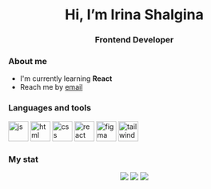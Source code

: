 <div id="header" align="center">
    <h1>Hi, I’m Irina Shalgina</h1>
    <h3>Frontend Developer</h3>
</div>

### About me
- I'm currently learning **React**
- Reach me by [email](mailto:i@shalgina.ru)

### Languages and tools
<img src="https://cdn.jsdelivr.net/gh/devicons/devicon@latest/icons/javascript/javascript-original.svg" title="js" width="40" height="40"/>&nbsp;<img src="https://cdn.jsdelivr.net/gh/devicons/devicon@latest/icons/html5/html5-original.svg" title="html" width="40" height="40"/>&nbsp;<img src="https://cdn.jsdelivr.net/gh/devicons/devicon@latest/icons/css3/css3-original.svg" title="css" width="40" height="40"/>&nbsp;<img src="https://cdn.jsdelivr.net/gh/devicons/devicon@latest/icons/react/react-original.svg" title="react" width="40" height="40"/>&nbsp;<img src="https://cdn.jsdelivr.net/gh/devicons/devicon@latest/icons/figma/figma-original.svg" title="figma" width="40" height="40" />&nbsp;<img src="https://cdn.jsdelivr.net/gh/devicons/devicon@latest/icons/tailwindcss/tailwindcss-original.svg" title="tailwind" width="40" height="40"/>&nbsp;
          
          
          
### My stat
<div id="stat" align="center">
        <img src="http://github-profile-summary-cards.vercel.app/api/cards/profile-details?username=iashaff&theme=github_dark"/>
        <img src="http://github-profile-summary-cards.vercel.app/api/cards/repos-per-language?username=iashaff&theme=github_dark"/>
        <img src="http://github-profile-summary-cards.vercel.app/api/cards/stats?username=iashaff&theme=github_dark"/>
</div>
          
          

<!---
iashaff/iashaff is a ✨ special ✨ repository because its `README.md` (this file) appears on your GitHub profile.
You can click the Preview link to take a look at your changes.
--->
